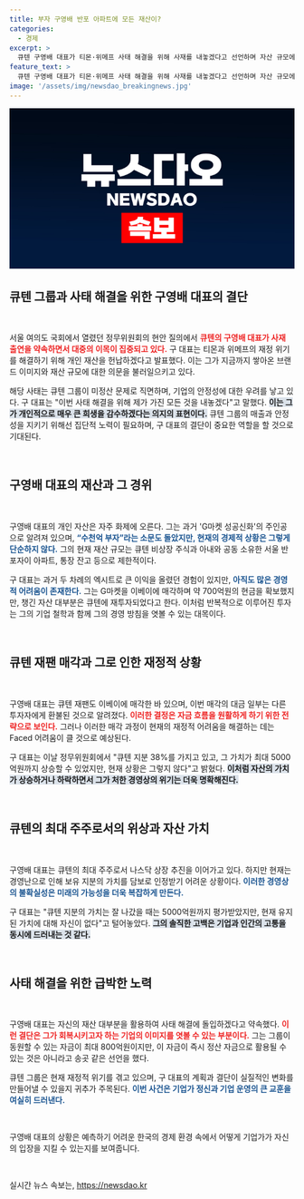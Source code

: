 ```yaml
---
title: 부자 구영배 반포 아파트에 모든 재산이?
categories:
  - 경제
excerpt: >
  큐텐 구영배 대표가 티몬·위메프 사태 해결을 위해 사재를 내놓겠다고 선언하며 자산 규모에 관심이 집중되고 있다. G마켓 매각 후 700억원을 큐텐에 투입한 그는, 현재 개인 재산이 70억원 아파트와 10억∼20억원 현금뿐이라 밝혀 충격을 주고 있다.
feature_text: >
  큐텐 구영배 대표가 티몬·위메프 사태 해결을 위해 사재를 내놓겠다고 선언하며 자산 규모에 관심이 집중되고 있다. G마켓 매각 후 700억원을 큐텐에 투입한 그는, 현재 개인 재산이 70억원 아파트와 10억∼20억원 현금뿐이라 밝혀 충격을 주고 있다.
image: '/assets/img/newsdao_breakingnews.jpg'
---
```


<p><img src="/assets/img/newsdao_breakingnews.jpg" alt="implanttips 속보" /></p>

<h2 data-ke-size="size26">큐텐 그룹과 사태 해결을 위한 구영배 대표의 결단</h2>

<p data-ke-size="size16">&nbsp;</p>

<p>서울 여의도 국회에서 열렸던 정무위원회의 현안 질의에서 <b><span style="color: #ee2323;">큐텐의 구영배 대표가 사재 출연을 약속하면서 대중의 이목이 집중되고 있다.</span></b> 구 대표는 티몬과 위메프의 재정 위기를 해결하기 위해 개인 재산을 헌납하겠다고 발표했다. 이는 그가 지금까지 쌓아온 브랜드 이미지와 재산 규모에 대한 의문을 불러일으키고 있다.</p>

<p>해당 사태는 큐텐 그룹이 미정산 문제로 직면하며, 기업의 안정성에 대한 우려를 낳고 있다. 구 대표는 "이번 사태 해결을 위해 제가 가진 모든 것을 내놓겠다"고 말했다. <b><span style="background-color: #21538527;">이는 그가 개인적으로 매우 큰 희생을 감수하겠다는 의지의 표현이다.</span></b> 큐텐 그룹의 매출과 안정성을 지키기 위해선 집단적 노력이 필요하며, 구 대표의 결단이 중요한 역할을 할 것으로 기대된다. </p>

<p data-ke-size="size16">&nbsp;</p>

<h2 data-ke-size="size26">구영배 대표의 재산과 그 경위</h2>

<p data-ke-size="size16">&nbsp;</p>

<p>구영배 대표의 개인 자산은 자주 화제에 오른다. 그는 과거 'G마켓 성공신화'의 주인공으로 알려져 있으며, <b><span style="color: #1a5490;">“수천억 부자”라는 소문도 돌았지만, 현재의 경제적 상황은 그렇게 단순하지 않다.</span></b> 그의 현재 재산 규모는 큐텐 비상장 주식과 아내와 공동 소유한 서울 반포자이 아파트, 통장 잔고 등으로 제한적이다.</p>

<p>구 대표는 과거 두 차례의 엑시트로 큰 이익을 올렸던 경험이 있지만, <b><span style="color: #1a5490;">아직도 많은 경영적 어려움이 존재한다.</span></b> 그는 G마켓을 이베이에 매각하며 약 700억원의 현금을 확보했지만, 챙긴 자산 대부분은 큐텐에 재투자되었다고 한다. 이처럼 반복적으로 이루어진 투자는 그의 기업 철학과 함께 그의 경영 방침을 엿볼 수 있는 대목이다.</p>

<p data-ke-size="size16">&nbsp;</p>

<h2 data-ke-size="size26">큐텐 재팬 매각과 그로 인한 재정적 상황</h2>

<p data-ke-size="size16">&nbsp;</p>

<p>구영배 대표는 큐텐 재팬도 이베이에 매각한 바 있으며, 이번 매각의 대금 일부는 다른 투자자에게 환불된 것으로 알려졌다. <b><span style="color: #ee2323;">이러한 결정은 자금 흐름을 원활하게 하기 위한 전략으로 보인다.</span></b> 그러나 이러한 매각 과정이 현재의 재정적 어려움을 해결하는 데는 Faced 어려움이 클 것으로 예상된다.</p>

<p>구 대표는 이날 정무위원회에서 "큐텐 지분 38%를 가지고 있고, 그 가치가 최대 5000억원까지 상승할 수 있었지만, 현재 상황은 그렇지 않다"고 밝혔다. <b><span style="background-color: #21538527;">이처럼 자산의 가치가 상승하거나 하락하면서 그가 처한 경영상의 위기는 더욱 명확해진다.</span></b> </p>

<p data-ke-size="size16">&nbsp;</p>

<h2 data-ke-size="size26">큐텐의 최대 주주로서의 위상과 자산 가치</h2>

<p data-ke-size="size16">&nbsp;</p>

<p>구영배 대표는 큐텐의 최대 주주로서 나스닥 상장 추진을 이어가고 있다. 하지만 현재는 경영난으로 인해 보유 지분의 가치를 담보로 인정받기 어려운 상황이다. <b><span style="color: #1a5490;">이러한 경영상의 불확실성은 미래의 가능성을 더욱 복잡하게 만든다.</span></b> </p>

<p>구 대표는 "큐텐 지분의 가치는 잘 나갔을 때는 5000억원까지 평가받았지만, 현재 유지된 가치에 대해 자신이 없다"고 털어놓았다. <b><span style="background-color: #21538527;">그의 솔직한 고백은 기업과 인간의 고통을 동시에 드러내는 것 같다.</span></b> </p>

<p data-ke-size="size16">&nbsp;</p>

<h2 data-ke-size="size26">사태 해결을 위한 급박한 노력</h2>

<p data-ke-size="size16">&nbsp;</p>

<p>구영배 대표는 자신의 재산 대부분을 활용하여 사태 해결에 돌입하겠다고 약속했다. <b><span style="color: #ee2323;">이런 결단은 그가 회복시키고자 하는 기업의 이미지를 엿볼 수 있는 부분이다.</span></b> 그는 그룹이 동원할 수 있는 자금이 최대 800억원이지만, 이 자금이 즉시 정산 자금으로 활용될 수 있는 것은 아니라고 송곳 같은 선언을 했다.</p>

<p>큐텐 그룹은 현재 재정적 위기를 겪고 있으며, 구 대표의 계획과 결단이 실질적인 변화를 만들어낼 수 있을지 귀추가 주목된다. <b><span style="color: #1a5490;">이번 사건은 기업가 정신과 기업 운영의 큰 교훈을 여실히 드러낸다.</span></b> </p>

<p data-ke-size="size16">&nbsp;</p>

<p>구영배 대표의 상황은 예측하기 어려운 한국의 경제 환경 속에서 어떻게 기업가가 자신의 입장을 지킬 수 있는지를 보여줍니다. <p data-ke-size="size16">&nbsp;</p></p>
실시간 뉴스 속보는, <a href="https://newsdao.kr" rel="dofollow">https://newsdao.kr</a>


